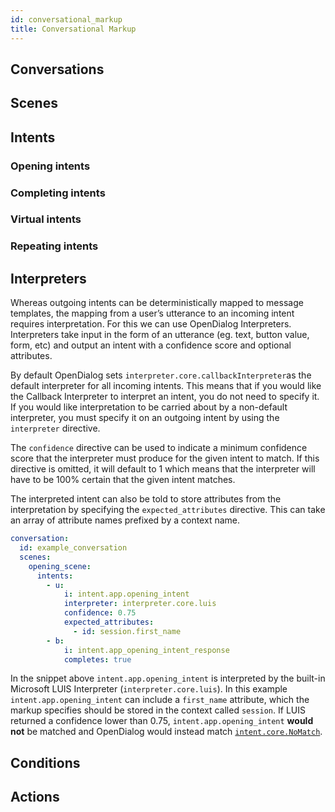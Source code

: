 ```yaml
---
id: conversational_markup
title: Conversational Markup
---
```



## Conversations




## Scenes




## Intents





### Opening intents




### Completing intents




### Virtual intents




### Repeating intents




## Interpreters

Whereas outgoing intents can be deterministically mapped to message templates, the mapping from a user’s utterance to an incoming intent requires interpretation. For this we can use OpenDialog Interpreters. Interpreters take input in the form of an utterance (eg. text, button value, form, etc) and output an intent with a confidence score and optional attributes.

By default OpenDialog sets `interpreter.core.callbackInterpreter`as the default interpreter for all incoming intents. This means that if you would like the Callback Interpreter to interpret an intent, you do not need to specify it. If you would like interpretation to be carried about by a non-default interpreter, you must specify it on an outgoing intent by using the `interpreter` directive.

 The `confidence` directive can be used to indicate a minimum confidence score that the interpreter must produce for the given intent to match. If this directive is omitted, it will default to 1 which means that the interpreter will have to be 100% certain that the given intent matches.

The interpreted intent can also be told to store attributes from the interpretation by specifying the `expected_attributes` directive. This can take an array of attribute names prefixed by a context name.

```yaml
conversation:
  id: example_conversation
  scenes:
    opening_scene:
      intents:
        - u:
            i: intent.app.opening_intent
            interpreter: interpreter.core.luis
            confidence: 0.75
            expected_attributes:
              - id: session.first_name
        - b:
            i: intent.app_opening_intent_response
            completes: true
```

In the snippet above `intent.app.opening_intent` is interpreted by the built-in Microsoft LUIS Interpreter (`interpreter.core.luis`).  In this example `intent.app.opening_intent` can include a `first_name` attribute, which the markup specifies should be stored in the context called `session`. If LUIS returned a confidence lower than 0.75, `intent.app.opening_intent` **would not** be matched and OpenDialog would instead match [`intent.core.NoMatch`](conversational_markup.md#intentcorenomatch).


## Conditions




## Actions


